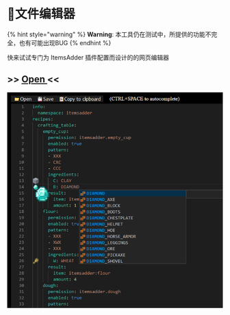 # 📄文件编辑器

{% hint style="warning" %}
**Warning**: 本工具仍在测试中，所提供的功能不完全，也有可能出现BUG
{% endhint %}

快来试试专门为 ItemsAdder 插件配置而设计的的网页编辑器

## &gt;&gt; [Open ](http://bit.ly/itemsadder-ide-wiki)&lt;&lt;

![](.gitbook/assets/image%20%2814%29.png)

